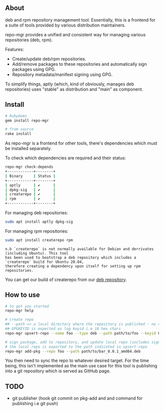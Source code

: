 ## About

deb and rpm repository management tool. Essentially, this is a frontend for a suite of tools provided by various distribution maintainers.

repo-mgr provides a unified and consistent way for managing various repositories (deb, rpm).

Features:

 * Create/update deb/rpm repositories.
 * Add/remove packages to these repositories and automatically sign packages using GPG.
 * Repository metadata/manifest signing using GPG.

To simplify things, aptly (which, kind of obviously, manages deb repositories) uses "stable" as distribution and "main" as component.

## Install

```bash
# RubyGems
gem install repo-mgr

# from source
rake install
```

As repo-mgr is a frontend for other tools, there's dependencies which must be installed separately.

To check which dependencies are required and their status:

```bash
repo-mgr check-depends
+------------+--------+
| Binary     | Status |
+------------+--------+
| aptly      | ✔      |
| dpkg-sig   | ✔      |
| createrepo | ✔      |
| rpm        | ✔      |
+------------+--------+
```

For managing deb repositories:

```bash
sudo apt install aptly dpkg-sig
```

For managing rpm repositories:

```bash
sudo apt install createrepo rpm
```

    n.b `createrepo` is not normally available for Debian and derrivates (including Ubuntu). This tool
    has been used to bootstrap a deb repository which includes a `createrepo` build for Ubuntu 20.04,
    therefore creating a dependency upon itself for setting up rpm repositories.

You can get our build of createrepo from our [deb repository](https://deb.staker.ltd/).

## How to use

```bash
# to get you started
repo-mgr help

# create repo
## --path => a local directory where the repository is published - no remote support at the moment
## GPGKEYID is expected as log keyid i.e 16 hex chars
repo-mgr upsert-repo --name foo --type deb --path path/to/foo --keyid GPGKEYID

# sign package, add to repository, and update local repo (includes sign repo release manifest)
# the local repo is exported to the path indicated in upsert-repo
repo-mgr add-pkg --repo foo --path path/to/bar_0.0.1_amd64.deb
```

You then need to sync the repo to whatever desired target. For the time being, this isn't implemented as the main use case for this tool is publishing into a git repository which is served as GitHub page.

## TODO

 * git publisher (hook git commit on pkg-add and and command for publishing i.e git push)
